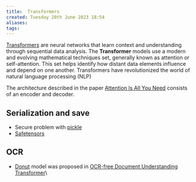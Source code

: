 ```yaml
---
title:  Transformers
created: Tuesday 20th June 2023 18:54
aliases: 
tags: 
---
```

[Transformers](https://huggingface.co/docs/transformers/index) are neural networks that learn context and understanding through sequential data analysis. The **Transformer** models use a modern and evolving mathematical techniques set, generally known as attention or self-attention. This set helps identify how distant data elements influence and depend on one another. Transformers have revolutionized the world of natural language processing (NLP)

The architecture described in the paper [Attention Is All You Need](https://arxiv.org/abs/1706.03762) consists of an encoder and decoder.
## Serialization and save

- Secure problem with [pickle](https://huggingface.co/docs/hub/security-pickle)
- [Safetensors](https://github.com/huggingface/safetensors)
## OCR

- [Donut](https://huggingface.co/docs/transformers/main/en/model_doc/donut) model was proposed in [OCR-free Document Understanding Transformer](https://arxiv.org/abs/2111.15664)\